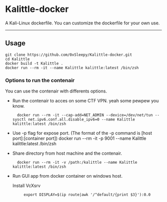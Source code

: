 # Kalittle-docker

A Kali-Linux dockerfile. You can customize the dockerfile for your own use.

---

## Usage

    git clone https://github.com/0xSleepy/Kalittle-docker.git
    cd Kalittle
    docker build -t Kalittle .
    docker run --rm -it --name Kalittle kalittle:latest /bin/zsh

### Options to run the contenair

You can use the contenair with differents options.

- Run the contenair to acces on some CTF VPN. yeah some pewpew you know.

		docker run --rm -it --cap-add=NET_ADMIN --device=/dev/net/tun --sysctl net.ipv6.conf.all.disable_ipv6=0 --name Kalittle kalittle:latest /bin/zsh

- Use -p flag for expose port. (The format of the -p command is [host port]:[container port]) 
		docker run --rm -it -p 9001 --name Kalittle kalittle:latest /bin/zsh

- Share directory from host machine and the contenair.

		docker run --rm -it -v /path:/kalittle --name Kalittle kalittle:latest /bin/zsh

- Run GUI app from docker container on windows host.

  Install VcXsrv 

           export DISPLAY=$(ip route|awk '/^default/{print $3}'):0.0
